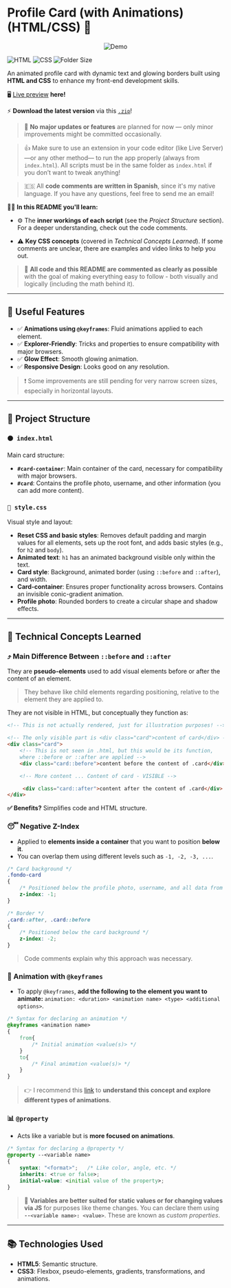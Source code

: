 # Profile Card (with Animations) (HTML/CSS) 🪪

<p align="center">
    <img src="assets/video.gif" alt="Demo">


![HTML](https://img.shields.io/badge/HTML-60%25-orange)
![CSS](https://img.shields.io/badge/CSS-40%25-blue)
![Folder Size](https://img.shields.io/badge/Folder%20Size-1.2MB-green)
</p>

An animated profile card with dynamic text and glowing borders built using **HTML and CSS** to enhance my front-end development skills.

🖥️ [Live preview](https://soviji13.github.io/Learn-FrontEnd-with-me/profile-card/) **here!**

⚡️ **Download the latest version** via this [`.zip`](https://github.com/Soviji13/Learn-FrontEnd-with-me/raw/refs/heads/main/profile-card/profile-card.zip)!

>🤠 **No major updates or features** are planned for now — only minor improvements might be committed occasionally.

> 👍 Make sure to use an extension in your code editor (like Live Server) —or any other method— to run the app properly (always from `index.html`). All scripts must be in the same folder as `index.html` if you don’t want to tweak anything!

> 🇪🇸 All **code comments are written in Spanish**, since it's my native language. If you have any questions, feel free to send me an email!

🧑‍🏫 **In this README you'll learn:**

- ⚙️ The **inner workings of each script** (see the *Project Structure* section). For a deeper understanding, check out the code comments.

- ⚠️ **Key CSS concepts** (covered in *Technical Concepts Learned*). If some comments are unclear, there are examples and video links to help you out.

>📝 **All code and this README are commented as clearly as possible** with the goal of making everything easy to follow - both visually and logically (including the math behind it).

---
## 🚀 Useful Features

- ✅ **Animations using `@keyframes`**: Fluid animations applied to each element.
- ✅ **Explorer-Friendly**: Tricks and properties to ensure compatibility with major browsers.
- ✅ **Glow Effect**: Smooth glowing animation.
- ✅ **Responsive Design**: Looks good on any resolution.

> ❗️ Some improvements are still pending for very narrow screen sizes, especially in horizontal layouts.

---

## 📁 Project Structure

### `🟠 index.html`
Main card structure:
- **`#card-container`**: Main container of the card, necessary for compatibility with major browsers.
- **`#card`**: Contains the profile photo, username, and other information (you can add more content).

### `🔵 style.css`
Visual style and layout:
- **Reset CSS and basic styles**: Removes default padding and margin values for all elements, sets up the root font, and adds basic styles (e.g., for `h2` and `body`).
- **Animated text**: `h1` has an animated background visible only within the text.
- **Card style**: Background, animated border (using `::before` and `::after`), and width.
- **Card-container**: Ensures proper functionality across browsers. Contains an invisible conic-gradient animation.
- **Profile photo**: Rounded borders to create a circular shape and shadow effects.

---

## 🎯 Technical Concepts Learned

### ⤴️ Main Difference Between `::before` and `::after`

They are **pseudo-elements** used to add visual elements before or after the content of an element.

> They behave like child elements regarding positioning, relative to the element they are applied to.

They are not visible in HTML, but conceptually they function as:

```html
<!-- This is not actually rendered, just for illustration purposes! -->

<!-- The only visible part is <div class="card">content of card</div> -->
<div class="card">
    <!-- This is not seen in .html, but this would be its function, 
    where ::before or ::after are applied -->
    <div class="card::before">content before the content of .card</div> 

    <!-- More content ... Content of card - VISIBLE -->

     <div class="card::after">content after the content of .card</div> 
</div>
```
**✅ Benefits?** Simplifies code and HTML structure.

### 😴 Negative Z-Index

- Applied to **elements inside a container** that you want to position **below it**.
- You can overlap them using different levels such as `-1, -2, -3, ...`.

```css
/* Card background */
.fondo-card
{   
    /* Positioned below the profile photo, username, and all data from .card */
    z-index: -1;
}

/* Border */
.card::after, .card::before
{
    /* Positioned below the card background */
    z-index: -2;
}
```

> Code comments explain why this approach was necessary.

### 🌌 Animation with `@keyframes`

- To apply `@keyframes`, **add the following to the element you want to animate:** `animation: <duration> <animation name> <type> <additional options>`.

```css
/* Syntax for declaring an animation */
@keyframes <animation name>
{
    from{
        /* Initial animation <value(s)> */
    }
    to{
        /* Final animation <value(s)> */
    }
}
```

> 👉 I recommend this [link](https://developer.mozilla.org/en-US/docs/Web/CSS/animation) to **understand this concept and explore different types of animations**.

### 📊 `@property`

- Acts like a variable but is **more focused on animations**.

```css
/* Syntax for declaring a @property */
@property --<variable name>
{
    syntax: "<format>";   /* Like color, angle, etc. */
    inherits: <true or false>;
    initial-value: <initial value of the property>;
}
```
> 🧏 **Variables are better suited for static values or for changing values via JS** for purposes like theme changes. You can declare them using **`--<variable name>: <value>`**. These are known as *custom properties*.

---

## 📚 Technologies Used

- **HTML5**: Semantic structure.
- **CSS3**: Flexbox, pseudo-elements, gradients, transformations, and animations.